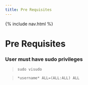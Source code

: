 ```yaml
---
title: Pre Requisites
---
```

{% include nav.html %}
 
# **Pre Requisites**
### User must have sudo privileges
> `sudo visudo`

> `*username* ALL=(ALL:ALL) ALL`

